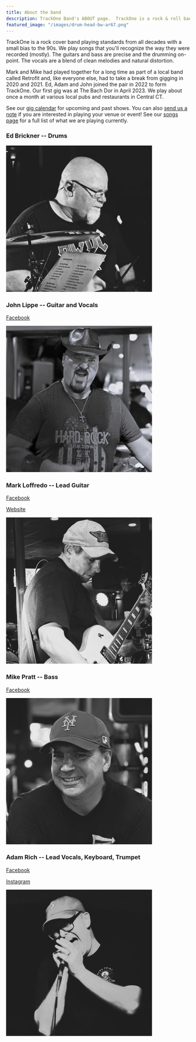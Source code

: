 ```yaml
---
title: About the band
description: TrackOne Band's ABOUT page.  TrackOne is a rock & roll band in Central Connecticut.  We play covers from multiple decades.
featured_image: "/images/drum-head-bw-ar67.png"
---
```


TrackOne is a rock cover band playing standards from all decades with a small bias to the 90s.
We play songs that you'll recognize the way they were recorded (mostly).
The guitars and bass are precise and the drumming on-point.
The vocals are a blend of clean melodies and natural distortion.

Mark and Mike had played together for a long time as part of a local band called Retrofit and, like everyone else, had to take a break from gigging in 2020 and 2021.
Ed, Adam and John joined the pair in 2022 to form TrackOne.
Our first gig was at The Bach Dor in April 2023.
We play about once a month at various local pubs and restaurants in Central CT.

See our [gig calendar](/gigs) for upcoming and past shows.
You can also [send us a note](/contact) if you are interested in playing your venue or event!
See our [songs page](/songs) for a full list of what we are playing currently.



### Ed Brickner -- Drums

![](/images/about/ed-jerrys-400.jpg)



### John Lippe -- Guitar and Vocals

[Facebook](https://www.facebook.com/profile.php?id=100088091095602)

![](/images/about/john-jerrys-400.jpg)



### Mark Loffredo -- Lead Guitar

[Facebook](https://www.facebook.com/mark.loffredo.94)

[Website](https://marksguitarlessons.com/)

![](/images/about/mark-jerrys-400.jpg)



### Mike Pratt -- Bass

[Facebook](https://www.facebook.com/michael.pratt.739)

![](/images/about/mike-jerrys-400.jpg)



### Adam Rich -- Lead Vocals, Keyboard, Trumpet

[Facebook](https://www.facebook.com/adamleerich2)

[Instagram](https://www.instagram.com/adamleerich)

![](/images/about/adam-screaming-400.jpg)




